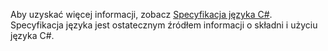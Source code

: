 Aby uzyskać więcej informacji, zobacz [Specyfikacja języka C#](~/docs/csharp/language-reference/language-specification/index.md). Specyfikacja języka jest ostatecznym źródłem informacji o składni i użyciu języka C#.
